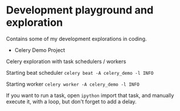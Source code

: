 # Development playground and exploration

Contains some of my development explorations in coding.

- Celery Demo Project

Celery exploration with task schedulers / workers

Starting beat scheduler
`celery beat -A celery_demo -l INFO`

Starting worker
`celery worker -A celery_demo -l INFO`

If you want to run a task, open `ipython` import that task, and manually execute it, with a loop, but don't forget to add a delay.
